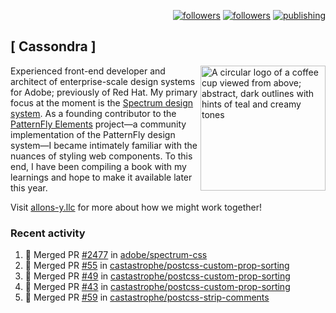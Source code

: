 <p align="right"><a rel="me" href="https://front-end.social/@castastrophe">
    <img alt="followers" title="Follow me on Mastodon" src="https://img.shields.io/mastodon/follow/109297102751309835?domain=https%3A%2F%2Ffront-end.social&label=Follow&logo=mastodon&logoColor=white&style=for-the-badge&labelColor=008080&color=006969"/></a>
  <a href="https://codepen.io/castastrophe/">
    <img alt="followers" title="Follow me on CodePen" src="https://img.shields.io/badge/16-1?color=640464&labelColor=7c007c&style=for-the-badge&logo=codepen&label=Follow"/></a>
<a href="https://castastrophe.medium.com/">
    <img alt="publishing" title="View articles on Medium" src="https://img.shields.io/badge/107-1?color=666&labelColor=444&label=subscribe&logo=medium&logoColor=white&style=for-the-badge"/></a>
</p>

## [&nbsp;Cassondra&nbsp;]

<img align="right" src="https://github-production-user-asset-6210df.s3.amazonaws.com/1840295/253016758-ba468774-1cd3-42c2-8f43-947b5eeb5edf.png" height="200" alt="A circular logo of a coffee cup viewed from above; abstract, dark outlines with hints of teal and creamy tones">

Experienced front-end developer and architect of enterprise-scale design systems for Adobe; previously of Red Hat. My primary focus at the moment is the [Spectrum design system](https://github.com/adobe/spectrum-css). As a founding contributor to the [PatternFly&nbsp;Elements](https://github.com/patternfly/patternfly-elements) project&mdash;a community implementation of the PatternFly design system&mdash;I became intimately familiar with the nuances of styling web components. To this end, I have been compiling a book with my learnings and hope to make it available later this year.

Visit [allons-y.llc](http://allons-y.llc/) for more about how we might work together!

### Recent activity

<!--START_SECTION:activity-->
1. 🎉 Merged PR [#2477](https://github.com/adobe/spectrum-css/pull/2477) in [adobe/spectrum-css](https://github.com/adobe/spectrum-css)
2. 🎉 Merged PR [#55](https://github.com/castastrophe/postcss-custom-prop-sorting/pull/55) in [castastrophe/postcss-custom-prop-sorting](https://github.com/castastrophe/postcss-custom-prop-sorting)
3. 🎉 Merged PR [#49](https://github.com/castastrophe/postcss-custom-prop-sorting/pull/49) in [castastrophe/postcss-custom-prop-sorting](https://github.com/castastrophe/postcss-custom-prop-sorting)
4. 🎉 Merged PR [#43](https://github.com/castastrophe/postcss-custom-prop-sorting/pull/43) in [castastrophe/postcss-custom-prop-sorting](https://github.com/castastrophe/postcss-custom-prop-sorting)
5. 🎉 Merged PR [#59](https://github.com/castastrophe/postcss-strip-comments/pull/59) in [castastrophe/postcss-strip-comments](https://github.com/castastrophe/postcss-strip-comments)
<!--END_SECTION:activity-->
